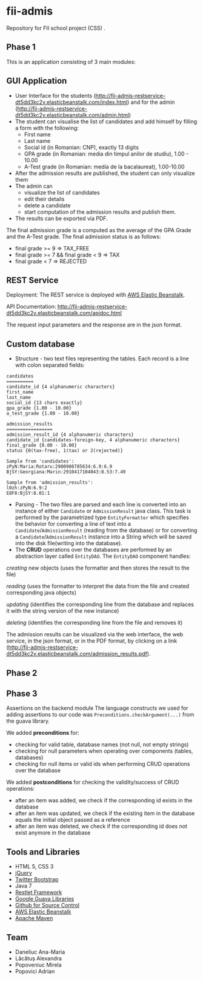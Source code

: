 fii-admis
=========

Repository for FII school project (CSS) .

Phase 1
------------------

This is an application consisting of 3 main modules:



GUI Application
------------------
- User Interface for the students (http://fii-admis-restservice-dt5dd3kc2v.elasticbeanstalk.com/index.html) and for the admin (http://fii-admis-restservice-dt5dd3kc2v.elasticbeanstalk.com/admin.html)
- The student can visualise the list of candidates and add himself by filling a form with the following:
    - First name
    - Last name
    - Social id (in Romanian: CNP), exactly 13 digits
    - GPA grade (in Romanian: media din timpul anilor de studiu), 1.00 - 10.00
    - A-Test grade (in Romanian: media de la bacalaureat), 1.00-10.00
- After the admission results are published, the student can only visualize them
- The admin can
    - visualize the list of candidates
    - edit their details
    - delete a candidate
    - start computation of the admission results and publish them.
- The results can be exported via PDF.

The final admission grade is a computed as the average of the GPA Grade and the A-Test grade.
The final admission status is as follows:
- final grade >= 9 => TAX_FREE
- final grade >= 7 && final grade < 9 => TAX
- final grade < 7 => REJECTED



REST Service
------------
 Deployment: The REST service is deployed with [AWS Elastic Beanstalk].

 API Documentation:
http://fii-admis-restservice-dt5dd3kc2v.elasticbeanstalk.com/apidoc.html

 The request input parameters and the response are in the json format.

Custom database
---------------
- Structure - two text files representing the tables. Each record is a line with colon separated fields:

```
candidates
==========
candidate_id {4 alphanumeric characters}
first_name
last_name
social_id {13 chars exactly}
gpa_grade {1.00 - 10.00}
a_test_grade {1.00 - 10.00}

admission_results
=================
admission_result_id {4 alphanumeric characters}
candidate_id {candidates-foreign-key, 4 alphanumeric characters}
final_grade {0.00 - 10.00}
status {0(tax-free), 1(tax) or 2(rejected)}

Sample from 'candidates':
zPyN:Maria:Rotaru:2900908785634:6.9:6.9
BjSY:Georgiana:Marin:2910417104043:8.53:7.49

Sample from 'admission_results':
l0zh:zPyN:6.9:2
E8F8:BjSY:8.01:1

```

- Parsing - The two files are parsed and each line is converted into an instance of either `Candidate` or `AdmissionResult` java class. This task is performed by the parametrized type `EntityFormatter` which specifies the behavior for converting a line of text into a `Candidate`/`AdmissionResult` (reading from the database) or for converting a `Candidate`/`AdmissionResult` instance into a String which will be saved into the disk file(writing into the database). 
- The **CRUD** operations over the databases are performed by an abstraction layer called `EntityDAO`. The `EntityDAO` component handles:

*creating* new objects (uses the formatter and then stores the result to the file)

*reading* (uses the formatter to interpret the data from the file and created corresponding java objects)

*updating* (identifies the corresponding line from the database and replaces it with the string version of the new instance)

*deleting* (identifies the corresponding line from the file and removes it)

The admission results can be visualized via the web interface, the web service, in the json format, or in the PDF format, by clicking on a link (http://fii-admis-restservice-dt5dd3kc2v.elasticbeanstalk.com/admission_results.pdf).


Phase 2
-------------------

Phase 3
-------------------
Assertions on the backend module
The language constructs we used for adding assertions to our code was `Preconditions.checkArgument(...)` from the guava library. 

We added **preconditions** for:
* checking for valid table, database names (not null, not empty strings)
* checking for null parameters when operating over components (tables, databases)
* checking for null items or valid ids when performing CRUD operations over the database

We added **postconditions** for checking the validity/success of CRUD operations:
* after an item was added, we check if the corresponding id exists in the database
* after an item was updated, we check if the existing item in the database equals the initial object passed as a reference
* after an item was deleted, we check if the corresponding id does not exist anymore in the database

Tools and Libraries
-------------------
- HTML 5, CSS 3
- [jQuery]
- [Twitter Bootstrap]
- Java 7
- [Restlet Framework]
- [Google Guava Libraries]
- [Github for Source Control]
- [AWS Elastic Beanstalk]
- [Apache Maven]


Team
----
- Daneliuc Ana-Maria
- Lăcătuș Alexandra
- Popoveniuc Mirela
- Popovici Adrian



[AWS Elastic Beanstalk]: http://aws.amazon.com/elasticbeanstalk/
[Eclipse IDE for Java EE Developers]: https://www.eclipse.org/downloads/packages/eclipse-ide-java-ee-developers/keplersr2
[JetBrains IntelliJ IDEA]: http://www.jetbrains.com/idea/
[AWS Toolkit for Eclipse]: http://aws.amazon.com/eclipse/
[Github plugin for Eclipse]: http://eclipse.github.com/
[Github for Source Control]:https://github.com
[Apache Maven]: http://maven.apache.org/
[Google Guava Libraries]: https://code.google.com/p/guava-libraries/
[Restlet Framework]: http://restlet.org/
[jQuery]: https://jquery.com/
[Twitter Bootstrap]: http://getbootstrap.com/
